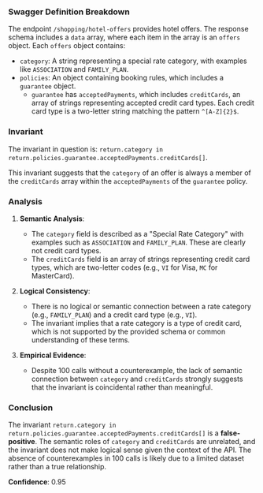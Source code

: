 ### Swagger Definition Breakdown

The endpoint `/shopping/hotel-offers` provides hotel offers. The response schema includes a `data` array, where each item in the array is an `offers` object. Each `offers` object contains:
- `category`: A string representing a special rate category, with examples like `ASSOCIATION` and `FAMILY_PLAN`.
- `policies`: An object containing booking rules, which includes a `guarantee` object.
  - `guarantee` has `acceptedPayments`, which includes `creditCards`, an array of strings representing accepted credit card types. Each credit card type is a two-letter string matching the pattern `^[A-Z]{2}$`.

### Invariant

The invariant in question is: `return.category in return.policies.guarantee.acceptedPayments.creditCards[]`.

This invariant suggests that the `category` of an offer is always a member of the `creditCards` array within the `acceptedPayments` of the `guarantee` policy.

### Analysis

1. **Semantic Analysis**:
   - The `category` field is described as a "Special Rate Category" with examples such as `ASSOCIATION` and `FAMILY_PLAN`. These are clearly not credit card types.
   - The `creditCards` field is an array of strings representing credit card types, which are two-letter codes (e.g., `VI` for Visa, `MC` for MasterCard).

2. **Logical Consistency**:
   - There is no logical or semantic connection between a rate category (e.g., `FAMILY_PLAN`) and a credit card type (e.g., `VI`).
   - The invariant implies that a rate category is a type of credit card, which is not supported by the provided schema or common understanding of these terms.

3. **Empirical Evidence**:
   - Despite 100 calls without a counterexample, the lack of semantic connection between `category` and `creditCards` strongly suggests that the invariant is coincidental rather than meaningful.

### Conclusion

The invariant `return.category in return.policies.guarantee.acceptedPayments.creditCards[]` is a **false-positive**. The semantic roles of `category` and `creditCards` are unrelated, and the invariant does not make logical sense given the context of the API. The absence of counterexamples in 100 calls is likely due to a limited dataset rather than a true relationship.

**Confidence**: 0.95
